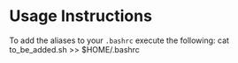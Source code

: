 # Usage Instructions

To add the aliases to your ```.bashrc``` execute the following:
    cat to_be_added.sh >> $HOME/.bashrc

